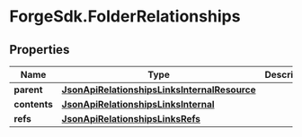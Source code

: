 # ForgeSdk.FolderRelationships

## Properties
Name | Type | Description | Notes
------------ | ------------- | ------------- | -------------
**parent** | [**JsonApiRelationshipsLinksInternalResource**](JsonApiRelationshipsLinksInternalResource.md) |  | [optional] 
**contents** | [**JsonApiRelationshipsLinksInternal**](JsonApiRelationshipsLinksInternal.md) |  | 
**refs** | [**JsonApiRelationshipsLinksRefs**](JsonApiRelationshipsLinksRefs.md) |  | 


